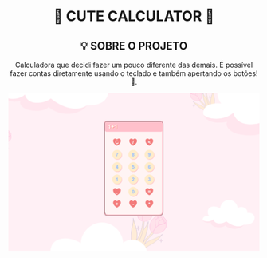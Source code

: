 <h1 align="center">🎀 CUTE CALCULATOR 🎀</h1>
<h2 align="center">💡 SOBRE O PROJETO </h2>
<p align="center">
  Calculadora que decidi fazer um pouco diferente das demais. É possível fazer contas diretamente usando o teclado e também apertando os botões! 💖.
</p>

<p align="center">
  <img src="https://github.com/neschii/vanilla-javascript/blob/6434d1238e785ef1038fc024df7cef971680267d/calculadora/calculator.png" alt="Cute Calculator" width="900px">
</p>



